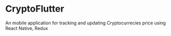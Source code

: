 # CryptoFlutter
An mobile application for tracking and updating Cryptocurrecies price using React Native, Redux
